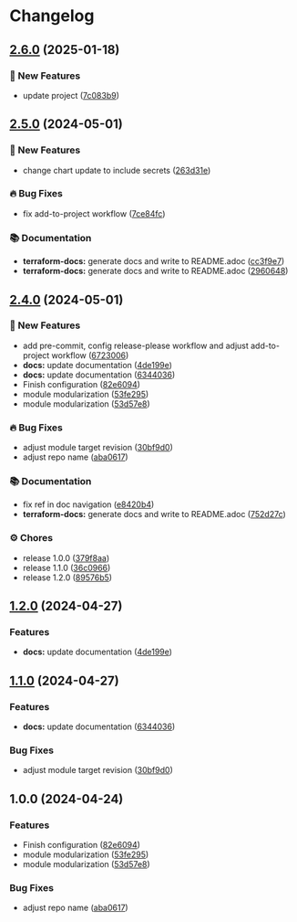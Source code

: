 # Changelog

## [2.6.0](https://github.com/GersonRS/modern-gitops-stack-module-kube-prometheus-stack/compare/v2.5.0...v2.6.0) (2025-01-18)


### 🚀 New Features

* update project ([7c083b9](https://github.com/GersonRS/modern-gitops-stack-module-kube-prometheus-stack/commit/7c083b9479f88f54c951b07be878013399258185))

## [2.5.0](https://github.com/GersonRS/modern-gitops-stack-module-kube-prometheus-stack/compare/v2.4.0...v2.5.0) (2024-05-01)


### 🚀 New Features

* change chart update to include secrets ([263d31e](https://github.com/GersonRS/modern-gitops-stack-module-kube-prometheus-stack/commit/263d31e84e52f83fe45d0324f2881d2c73ff12f7))


### 🔥 Bug Fixes

* fix add-to-project workflow ([7ce84fc](https://github.com/GersonRS/modern-gitops-stack-module-kube-prometheus-stack/commit/7ce84fc81165f21c0bb3af194ff1b510df3c41e7))


### 📚 Documentation

* **terraform-docs:** generate docs and write to README.adoc ([cc3f9e7](https://github.com/GersonRS/modern-gitops-stack-module-kube-prometheus-stack/commit/cc3f9e779e707c9aa541d4b7d5e7277a631570e2))
* **terraform-docs:** generate docs and write to README.adoc ([2960648](https://github.com/GersonRS/modern-gitops-stack-module-kube-prometheus-stack/commit/296064869bc338ae56e69969d9f78ffd65f4f135))

## [2.4.0](https://github.com/GersonRS/modern-gitops-stack-module-kube-prometheus-stack/compare/v2.3.0...v2.4.0) (2024-05-01)


### 🚀 New Features

* add pre-commit, config release-please workflow and adjust add-to-project workflow ([6723006](https://github.com/GersonRS/modern-gitops-stack-module-kube-prometheus-stack/commit/6723006f26ca21e2c472377178fcff448032593a))
* **docs:** update documentation ([4de199e](https://github.com/GersonRS/modern-gitops-stack-module-kube-prometheus-stack/commit/4de199e0d22a54f257d6235798d0522e1a82f298))
* **docs:** update documentation ([6344036](https://github.com/GersonRS/modern-gitops-stack-module-kube-prometheus-stack/commit/63440366451856385e9e17a9b8ee832bdc491be9))
* Finish configuration ([82e6094](https://github.com/GersonRS/modern-gitops-stack-module-kube-prometheus-stack/commit/82e609416172b263287d7c68aa3505b54e5ee29a))
* module modularization ([53fe295](https://github.com/GersonRS/modern-gitops-stack-module-kube-prometheus-stack/commit/53fe295d8c2d8cee9c7a2f48e19e3f95927465f8))
* module modularization ([53d57e8](https://github.com/GersonRS/modern-gitops-stack-module-kube-prometheus-stack/commit/53d57e87d08483c4e67a927a505a6563da9fc537))


### 🔥 Bug Fixes

* adjust module target revision ([30bf9d0](https://github.com/GersonRS/modern-gitops-stack-module-kube-prometheus-stack/commit/30bf9d0874dc210c8f9074f3e3c627b8a4012817))
* adjust repo name ([aba0617](https://github.com/GersonRS/modern-gitops-stack-module-kube-prometheus-stack/commit/aba06170a39827af51e7ba5a5dfff0423324e85c))


### 📚 Documentation

* fix ref in doc navigation ([e8420b4](https://github.com/GersonRS/modern-gitops-stack-module-kube-prometheus-stack/commit/e8420b4bfb9ea63e5495f2822745952ad9c5a100))
* **terraform-docs:** generate docs and write to README.adoc ([752d27c](https://github.com/GersonRS/modern-gitops-stack-module-kube-prometheus-stack/commit/752d27c517cef19250aa16c8a1a136cf7e6e807d))


### ⚙️ Chores

* release 1.0.0 ([379f8aa](https://github.com/GersonRS/modern-gitops-stack-module-kube-prometheus-stack/commit/379f8aa168bbb4031eb0032f38a3d05d7e6be207))
* release 1.1.0 ([36c0966](https://github.com/GersonRS/modern-gitops-stack-module-kube-prometheus-stack/commit/36c0966467ef2a3d190b86007d9fc69a835303ea))
* release 1.2.0 ([89576b5](https://github.com/GersonRS/modern-gitops-stack-module-kube-prometheus-stack/commit/89576b52c3b1c0cf7cf7a13eb429a9882c44c491))

## [1.2.0](https://github.com/GersonRS/modern-gitops-stack-module-kube-prometheus-stack/compare/v1.1.0...v1.2.0) (2024-04-27)


### Features

* **docs:** update documentation ([4de199e](https://github.com/GersonRS/modern-gitops-stack-module-kube-prometheus-stack/commit/4de199e0d22a54f257d6235798d0522e1a82f298))

## [1.1.0](https://github.com/GersonRS/modern-gitops-stack-module-kube-prometheus-stack/compare/v1.0.0...v1.1.0) (2024-04-27)


### Features

* **docs:** update documentation ([6344036](https://github.com/GersonRS/modern-gitops-stack-module-kube-prometheus-stack/commit/63440366451856385e9e17a9b8ee832bdc491be9))


### Bug Fixes

* adjust module target revision ([30bf9d0](https://github.com/GersonRS/modern-gitops-stack-module-kube-prometheus-stack/commit/30bf9d0874dc210c8f9074f3e3c627b8a4012817))

## 1.0.0 (2024-04-24)


### Features

* Finish configuration ([82e6094](https://github.com/GersonRS/modern-gitops-stack-module-kube-prometheus-stack/commit/82e609416172b263287d7c68aa3505b54e5ee29a))
* module modularization ([53fe295](https://github.com/GersonRS/modern-gitops-stack-module-kube-prometheus-stack/commit/53fe295d8c2d8cee9c7a2f48e19e3f95927465f8))
* module modularization ([53d57e8](https://github.com/GersonRS/modern-gitops-stack-module-kube-prometheus-stack/commit/53d57e87d08483c4e67a927a505a6563da9fc537))


### Bug Fixes

* adjust repo name ([aba0617](https://github.com/GersonRS/modern-gitops-stack-module-kube-prometheus-stack/commit/aba06170a39827af51e7ba5a5dfff0423324e85c))
